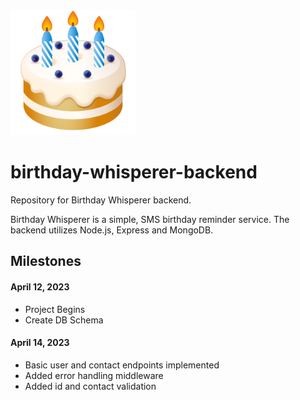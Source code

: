 <img src="./logo.png" alt="crage" style="width:200px;"/>

# birthday-whisperer-backend

Repository for Birthday Whisperer backend.

Birthday Whisperer is a simple, SMS birthday reminder service. The backend utilizes Node.js, Express and MongoDB.

## Milestones

#### April 12, 2023

- Project Begins
- Create DB Schema


#### April 14, 2023
- Basic user and contact endpoints implemented
- Added error handling middleware
- Added id and contact validation
